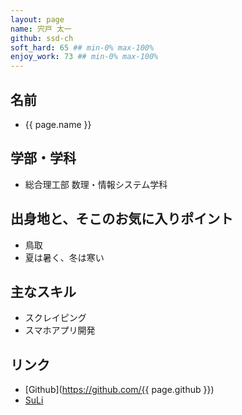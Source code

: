 ```yaml
---
layout: page
name: 宍戸 太一
github: ssd-ch
soft_hard: 65 ## min-0% max-100%
enjoy_work: 73 ## min-0% max-100%
---
```


## 名前
- {{ page.name }}

## 学部・学科
- 総合理工部 数理・情報システム学科

## 出身地と、そこのお気に入りポイント
- 鳥取
- 夏は暑く、冬は寒い

## 主なスキル
- スクレイピング
- スマホアプリ開発

## リンク
- [Github](https://github.com/{{ page.github }})
- [SuLi](https://suli.ssdtic.net)
